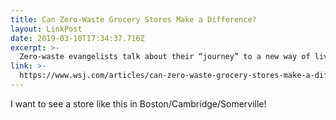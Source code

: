 ```yaml
---
title: Can Zero-Waste Grocery Stores Make a Difference?
layout: LinkPost
date: 2019-03-10T17:34:37.716Z
excerpt: >-
  Zero-waste evangelists talk about their “journey” to a new way of living and shopping. Katerina Bogatireva, who opened Precycle in Brooklyn in December, took her first steps when she tried, and only partially succeeded, to reduce the trash she and her young son produced. “It was difficult to shop. You had to buy one thing here, one thing there,” she said. “And then there were the snacks. Try telling your 6-year-old that he can’t have a fig bar because it’s wrapped in plastic.”
link: >-
  https://www.wsj.com/articles/can-zero-waste-grocery-stores-make-a-difference-11552058031
---
```


I want to see a store like this in Boston/Cambridge/Somerville!
